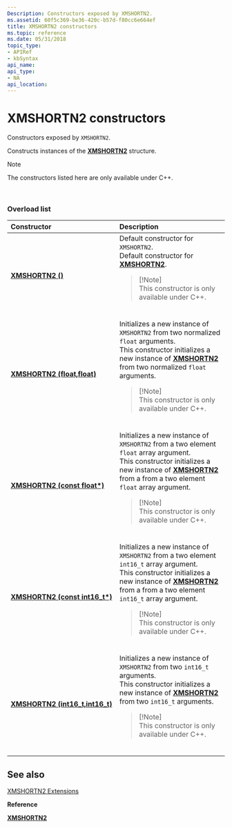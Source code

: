 ```yaml
---
Description: Constructors exposed by XMSHORTN2.
ms.assetid: 60f5c369-be36-420c-b57d-f80cc6e664ef
title: XMSHORTN2 constructors
ms.topic: reference
ms.date: 05/31/2018
topic_type: 
- APIRef
- kbSyntax
api_name: 
api_type: 
- NA
api_location: 
---
```


# XMSHORTN2 constructors

Constructors exposed by `XMSHORTN2`.

Constructs instances of the [**XMSHORTN2**](/windows/desktop/api/DirectXPackedVector/ns-directxpackedvector-xmshortn2) structure.

> [!Note]  
> The constructors listed here are only available under C++.

 

### Overload list



<table>
<colgroup>
<col style="width: 50%" />
<col style="width: 50%" />
</colgroup>
<thead>
<tr class="header">
<th style="text-align: left;">Constructor</th>
<th style="text-align: left;">Description</th>
</tr>
</thead>
<tbody>
<tr class="odd">
<td style="text-align: left;"><a href="https://docs.microsoft.com/windows/desktop/api/directxpackedvector/nf-directxpackedvector-xmshortn2-xmshortn2(constfloat)"><strong>XMSHORTN2 ()</strong></a></td>
<td style="text-align: left;">Default constructor for <code>XMSHORTN2</code>. <br/> Default constructor for <a href="/windows/desktop/api/DirectXPackedVector/ns-directxpackedvector-xmshortn2"><strong>XMSHORTN2</strong></a>. <br/>
<blockquote>
[!Note]<br />
This constructor is only available under C++.
</blockquote>
<br/></td>
</tr>
<tr class="even">
<td style="text-align: left;"><a href="https://docs.microsoft.com/windows/desktop/api/directxpackedvector/nf-directxpackedvector-xmshortn2-xmshortn2(float_float)"><strong>XMSHORTN2 (float,float)</strong></a></td>
<td style="text-align: left;">Initializes a new instance of <code>XMSHORTN2</code> from two normalized <code>float</code> arguments. <br/> This constructor initializes a new instance of <a href="/windows/desktop/api/DirectXPackedVector/ns-directxpackedvector-xmshortn2"><strong>XMSHORTN2</strong></a> from two normalized <code>float</code> arguments. <br/>
<blockquote>
[!Note]<br />
This constructor is only available under C++.
</blockquote>
<br/></td>
</tr>
<tr class="odd">
<td style="text-align: left;"><a href="https://docs.microsoft.com/windows/desktop/api/directxpackedvector/nf-directxpackedvector-xmshortn2-xmshortn2(constfloat)"><strong>XMSHORTN2 (const float*)</strong></a></td>
<td style="text-align: left;">Initializes a new instance of <code>XMSHORTN2</code> from a two element <code>float</code> array argument. <br/> This constructor initializes a new instance of <a href="/windows/desktop/api/DirectXPackedVector/ns-directxpackedvector-xmshortn2"><strong>XMSHORTN2</strong></a> from a from a two element <code>float</code> array argument. <br/>
<blockquote>
[!Note]<br />
This constructor is only available under C++.
</blockquote>
<br/></td>
</tr>
<tr class="even">
<td style="text-align: left;"><a href="https://docs.microsoft.com/windows/desktop/api/directxpackedvector/nf-directxpackedvector-xmshortn2-xmshortn2(constfloat)"><strong>XMSHORTN2 (const int16_t*)</strong></a></td>
<td style="text-align: left;">Initializes a new instance of <code>XMSHORTN2</code> from a two element <code>int16_t</code> array argument. <br/> This constructor initializes a new instance of <a href="/windows/desktop/api/DirectXPackedVector/ns-directxpackedvector-xmshortn2"><strong>XMSHORTN2</strong></a> from a from a two element <code>int16_t</code> array argument. <br/>
<blockquote>
[!Note]<br />
This constructor is only available under C++.
</blockquote>
<br/></td>
</tr>
<tr class="odd">
<td style="text-align: left;"><a href="https://docs.microsoft.com/windows/desktop/api/directxpackedvector/nf-directxpackedvector-xmshortn2-xmshortn2(int16_t_int16_t)"><strong>XMSHORTN2 (int16_t,int16_t)</strong></a></td>
<td style="text-align: left;">Initializes a new instance of <code>XMSHORTN2</code> from two <code>int16_t</code> arguments. <br/> This constructor initializes a new instance of <a href="/windows/desktop/api/DirectXPackedVector/ns-directxpackedvector-xmshortn2"><strong>XMSHORTN2</strong></a> from two <code>int16_t</code> arguments. <br/>
<blockquote>
[!Note]<br />
This constructor is only available under C++.
</blockquote>
<br/></td>
</tr>
</tbody>
</table>



## See also

<dl> <dt>

[XMSHORTN2 Extensions](ovw-xmshortn2-extensions.md)
</dt> <dt>

**Reference**
</dt> <dt>

[**XMSHORTN2**](/windows/desktop/api/DirectXPackedVector/ns-directxpackedvector-xmshortn2)
</dt> </dl>

 

 





